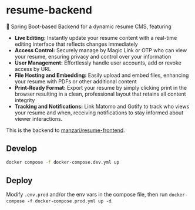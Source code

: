 # resume-backend

🔧 Spring Boot-based Backend for a dynamic resume CMS, featuring

- **Live Editing:** Instantly update your resume content with a real-time editing interface that reflects changes
  immediately
- **Access Control:** Securely manage by Magic Link or OTP who can view your resume, ensuring privacy and control over
  your information
- **User Management:** Effortlessly handle user accounts, add or revoke access by URL
- **File Hosting and Embedding:** Easily upload and embed files, enhancing your resume with PDFs or other additional
  content
- **Print-Ready Format:** Export your resume by simply clicking print in the browser resulting in a clean, professional
  layout that retains all content integrity
- **Tracking and Notifications:** Link Matomo and Gotify to track who views your resume and when, receiving
  notifications to stay informed about viewer interactions.

This is the backend to [manzari/resume-frontend](https://github.com/manzari/resume-frontend).

## Develop
```bash
docker compose -f docker-compose.dev.yml up
```

## Deploy

Modify `.env.prod` and/or the env vars in the compose file, then run `docker-compose -f docker-compose.prod.yml up -d`.
